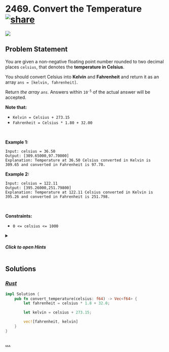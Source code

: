 # 2469. Convert the Temperature [![share]](https://leetcode.com/problems/convert-the-temperature/)

![][easy]

## Problem Statement

<p>You are given a non-negative floating point number rounded to two decimal places <code>celsius</code>, that denotes the <strong>temperature in Celsius</strong>.</p>
<p>You should convert Celsius into <strong>Kelvin</strong> and <strong>Fahrenheit</strong> and return it as an array <code>ans = [kelvin, fahrenheit]</code>.</p>
<p>Return <em>the array <code>ans</code>. </em>Answers within <code>10<sup>-5</sup></code> of the actual answer will be accepted.</p>
<p><strong>Note that:</strong></p>
<ul>
<li><code>Kelvin = Celsius + 273.15</code></li>
<li><code>Fahrenheit = Celsius * 1.80 + 32.00</code></li>
</ul>
<p> </p>
<p><strong class="example">Example 1:</strong></p>

```
Input: celsius = 36.50
Output: [309.65000,97.70000]
Explanation: Temperature at 36.50 Celsius converted in Kelvin is 309.65 and converted in Fahrenheit is 97.70.
```

<p><strong class="example">Example 2:</strong></p>

```
Input: celsius = 122.11
Output: [395.26000,251.79800]
Explanation: Temperature at 122.11 Celsius converted in Kelvin is 395.26 and converted in Fahrenheit is 251.798.
```

<p> </p>
<p><strong>Constraints:</strong></p>
<ul>
<li><code>0 &lt;= celsius &lt;= 1000</code></li>
</ul>

<details>
<summary>

#### _Click to open Hints_

</summary>

- Implement formulas that are given in the statement.

</details>

## Solutions

### [_Rust_](convert_the_temperature.rs)

```rs [Rust]
impl Solution {
    pub fn convert_temperature(celsius: f64) -> Vec<f64> {
        let fahrenheit = celsius * 1.8 + 32.0;

        let kelvin = celsius + 273.15;

        vec![fahrenheit, kelvin]
    }
}

```

### [_..._]()

```

```

<!----------------------------------{ link }--------------------------------->

[share]: https://graph.org/file/3ea5234dda646b71c574a.png
[easy]: https://img.shields.io/badge/Difficulty-Easy-bright.svg
[medium]: https://img.shields.io/badge/Difficulty-Medium-yellow.svg
[hard]: https://img.shields.io/badge/Difficulty-Hard-red.svg
